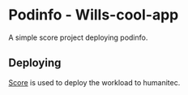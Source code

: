 # Podinfo - Wills-cool-app

A simple score project deploying podinfo.

## Deploying

[Score](https://score.dev/) is used to deploy the workload to humanitec.
